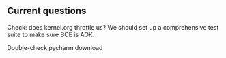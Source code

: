 Current questions
-----------------

Check: does kernel.org throttle us?
We should set up a comprehensive test suite to make sure BCE is AOK.

Double-check pycharm download
